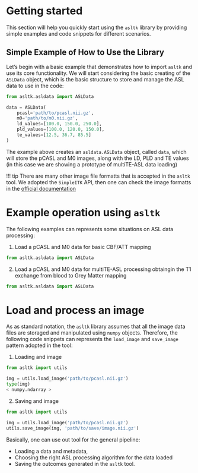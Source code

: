 # Getting started

This section will help you quickly start using the `asltk` library by providing simple examples and code snippets for different scenarios.

## Simple Example of How to Use the Library

Let’s begin with a basic example that demonstrates how to import `asltk` and use its core functionality. We will start considering the basic creating of the `ASLData` object, which is the basic structure to store and manage the ASL data to use in the code:

```python
from asltk.asldata import ASLData

data = ASLData(
    pcasl='path/to/pcasl.nii.gz',
    m0='path/to/m0.nii.gz',
    ld_values=[100.0, 150.0, 250.0],
    pld_values=[100.0, 120.0, 150.0],
    te_values=[12.5, 36.7, 85.5]
)
```

The example above creates an `asldata.ASLData` object, called `data`, which will store the pCASL and M0 images, along with the LD, PLD and TE values (in this case we are showing a prototype of multiTE-ASL data loading)

!!! tip
    There are many other image file formatts that is accepted in the `asltk` tool. We adopted the `SimpleITK` API, then one can check the image formatts in the [official documentation](https://simpleitk.readthedocs.io/en/master/IO.html)

# Example operation using `asltk`

The following examples can represents some situations on ASL data processing:

1. Load a pCASL and M0 data for basic CBF/ATT mapping

```python
from asltk.asldata import ASLData


```

2.  Load a pCASL and M0 data for multiTE-ASL processing obtaingin the T1 exchange from blood to Grey Matter mapping

```python
from asltk.asldata import ASLData


```


# Load and process an image

As as standard notation, the `asltk` library assumes that all the image data files are storaged and manipulated using `numpy` objects. Therefore, the following code snippets can represents the `load_image` and `save_image` pattern adopted in the tool:

1. Loading and image

```python
from asltk import utils

img = utils.load_image('path/to/pcasl.nii.gz')
type(img)
< numpy.ndarray >
```

2.  Saving and image

```python
from asltk import utils

img = utils.load_image('path/to/pcasl.nii.gz')
utils.save_image(img, 'path/to/save/image.nii.gz')
```

Basically, one can use out tool for the general pipeline:

* Loading a data and metadata, 
* Choosing the right ASL processing algorithm for the data loaded
* Saving the outcomes generated in the `asltk` tool.
